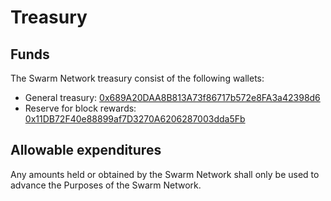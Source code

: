 # Treasury

## Funds

The Swarm Network treasury consist of the following wallets:

* General treasury: [0x689A20DAA8B813A73f86717b572e8FA3a42398d6](https://etherscan.io/address/0x689A20DAA8B813A73f86717b572e8FA3a42398d6)
* Reserve for block rewards: [0x11DB72F40e88899af7D3270A6206287003dda5Fb](https://etherscan.io/address/0x11db72f40e88899af7d3270a6206287003dda5fb)

## Allowable expenditures

Any amounts held or obtained by the Swarm Network shall only be used to advance the Purposes of the Swarm Network.
